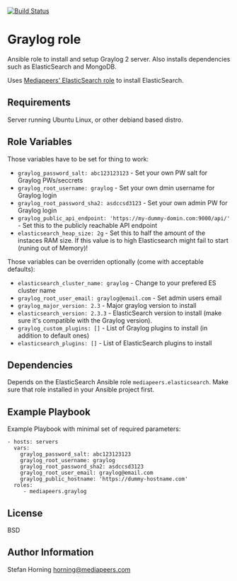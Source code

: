 [![Build Status](https://travis-ci.org/mediapeers/ansible-role-graylog.svg?branch=master)](https://travis-ci.org/mediapeers/ansible-role-graylog)

# Graylog role

Ansible role to install and setup Graylog 2 server. Also installs dependencies such as ElasticSearch and MongoDB.

Uses [Mediapeers' ElasticSearch role](https://github.com/mediapeers/ansible-role-elasticsearch) to install ElasticSearch.

## Requirements

Server running Ubuntu Linux, or other debiand based distro.


## Role Variables

Those variables have to be set for thing to work:
- `graylog_password_salt: abc123123123` - Set your own PW salt for Graylog PWs/seccrets
- `graylog_root_username: graylog` - Set your own dmin username for Graylog login
- `graylog_root_password_sha2: asdccsd3123` - Set your own admin PW for Graylog login
- `graylog_public_api_endpoint: 'https://my-dummy-domin.com:9000/api/'` - Set this to the publicly reachable API endpoint
- `elasticsearch_heap_size: 2g` - Set this to half the amount of the instaces RAM size. If this value is to high Elasticsearch might fail to start (runing out of Memory)!

Those variables can be overriden optionally (come with acceptable defaults):
- `elasticsearch_cluster_name: graylog` - Change to your prefered ES cluster name
- `graylog_root_user_email: graylog@email.com` - Set admin users email
- `graylog_major_version: 2.3` - Major graylog version to install
- `elasticsearch_version: 2.3.3` - ElasticSearch version to install (make sure it's compatible with the Graylog version).
- `graylog_custom_plugins: []` - List of Graylog plugins to install (in addition to default ones)
- `elasticsearch_plugins: []` - List of ElasticSearch plugins to install

## Dependencies

Depends on the ElasticSearch Ansible role `mediapeers.elasticsearch`. Make sure that role installed in your Ansible project first.

## Example Playbook

Example Playbook with minimal set of required parameters:

    - hosts: servers
      vars:
        graylog_password_salt: abc123123123
        graylog_root_username: graylog
        graylog_root_password_sha2: asdccsd3123
        graylog_root_user_email: graylog@email.com
        graylog_public_hostname: 'https://dummy-hostname.com'
      roles:
         - mediapeers.graylog

## License

BSD

## Author Information

Stefan Horning <horning@mediapeers.com>
